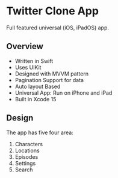 # Twitter Clone App

Full featured universal (iOS, iPadOS) app.


## Overview
- Written in Swift
- Uses UIKit 
- Designed with MVVM pattern
- Pagination Support for data
- Auto layout Based
- Universal App: Run on iPhone and iPad
- Built in Xcode 15

## Design

The app has five four area:

1. Characters
2. Locations
3. Episodes
4. Settings
5. Search

